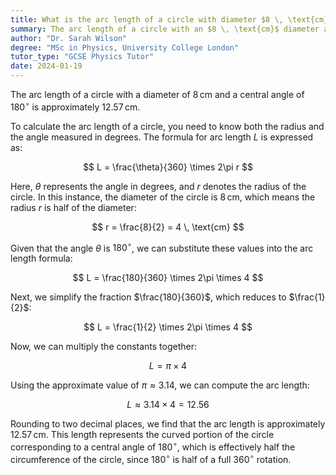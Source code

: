 ```yaml
---
title: What is the arc length of a circle with diameter $8 \, \text{cm}$ and angle $180^\circ$?
summary: The arc length of a circle with an $8 \, \text{cm}$ diameter and a $180^\circ$ angle is $12.57 \, \text{cm}$.
author: "Dr. Sarah Wilson"
degree: "MSc in Physics, University College London"
tutor_type: "GCSE Physics Tutor"
date: 2024-01-19
---
```


The arc length of a circle with a diameter of $8 \, \text{cm}$ and a central angle of $180^\circ$ is approximately $12.57 \, \text{cm}$.

To calculate the arc length of a circle, you need to know both the radius and the angle measured in degrees. The formula for arc length $L$ is expressed as:

$$
L = \frac{\theta}{360} \times 2\pi r
$$

Here, $\theta$ represents the angle in degrees, and $r$ denotes the radius of the circle. In this instance, the diameter of the circle is $8 \, \text{cm}$, which means the radius $r$ is half of the diameter:

$$
r = \frac{8}{2} = 4 \, \text{cm}
$$

Given that the angle $\theta$ is $180^\circ$, we can substitute these values into the arc length formula:

$$
L = \frac{180}{360} \times 2\pi \times 4
$$

Next, we simplify the fraction $\frac{180}{360}$, which reduces to $\frac{1}{2}$:

$$
L = \frac{1}{2} \times 2\pi \times 4
$$

Now, we can multiply the constants together:

$$
L = \pi \times 4
$$

Using the approximate value of $\pi \approx 3.14$, we can compute the arc length:

$$
L \approx 3.14 \times 4 = 12.56
$$

Rounding to two decimal places, we find that the arc length is approximately $12.57 \, \text{cm}$. This length represents the curved portion of the circle corresponding to a central angle of $180^\circ$, which is effectively half the circumference of the circle, since $180^\circ$ is half of a full $360^\circ$ rotation.
    